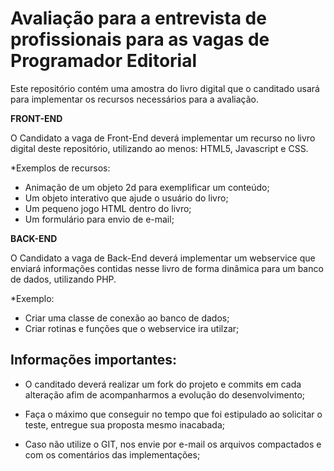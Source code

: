 # Avaliação para a entrevista de profissionais para as vagas de Programador Editorial

Este repositório contém uma amostra do livro digital que o canditado usará para implementar os recursos necessários para a avaliação.

**FRONT-END**

O Candidato a vaga de Front-End deverá implementar um recurso no livro digital deste repositório, utilizando ao menos: HTML5, Javascript e CSS.

*Exemplos de recursos:
- Animação de um objeto 2d para exemplificar um conteúdo;
- Um objeto interativo que ajude o usuário do livro;
- Um pequeno jogo HTML dentro do livro;
- Um formulário para envio de e-mail;

**BACK-END**

O Candidato a vaga de Back-End deverá implementar um webservice que enviará informações contidas nesse livro de forma dinâmica para um banco de dados, utilizando PHP.

*Exemplo:
- Criar uma classe de conexão ao banco de dados;
- Criar rotinas e funções que o webservice ira utilzar;


## <a name='toc'>Informações importantes:</a>

 * O canditado deverá realizar um fork do projeto e commits em cada alteração afim de acompanharmos a evolução do desenvolvimento;
 
 * Faça o máximo que conseguir no tempo que foi estipulado ao solicitar o teste, entregue sua proposta mesmo inacabada;
 
 * Caso não utilize o GIT, nos envie por e-mail os arquivos compactados e com os comentários das implementações;


